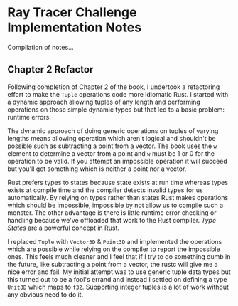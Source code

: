 # Ray Tracer Challenge Implementation Notes
Compilation of notes...

## Chapter 2 Refactor

Following completion of Chapter 2 of the book, I undertook a refactoring effort to make the `Tuple` operations code more idiomatic Rust. I started with a dynamic approach allowing tuples of any length and performing operations on those simple dynamic types but that led to a basic problem: runtime errors.

The dynamic approach of doing generic operations on tuples of varying lengths means allowing operation which aren't logical and shouldn't be possible such as subtracting a point from a vector. The book uses the `w` element to determine a vector from a point and `w` must be 1 or 0 for the operation to be valid. If you attempt an impossible operation it will succeed but you'll get something which is neither a point nor a vector.

Rust prefers types to states because state exists at run time whereas types exists at compile time and the compiler detects invalid types for us automatically. By relying on types rather than states Rust makes operations which should be impossible, impossible by not allow us to compile such a monster. The other advantage is there is little runtime error checking or handling because we've offloaded that work to the Rust compiler. _Type States_ are a powerful concept in Rust.

I replaced `Tuple` with `Vector3D` & `Point3D` and implemented the operations which are possible while relying on the compiler to report the impossible ones. This feels much cleaner and I feel that if I try to do something dumb in the future, like subtracting a point from a vector, the rustc will give me a nice error and fail. My initial attempt was to use generic tuple data types but this turned out to be a fool's errand and instead I settled on defining a type `Unit3D` which maps to `f32`. Supporting integer tuples is a lot of work without any obvious need to do it.
